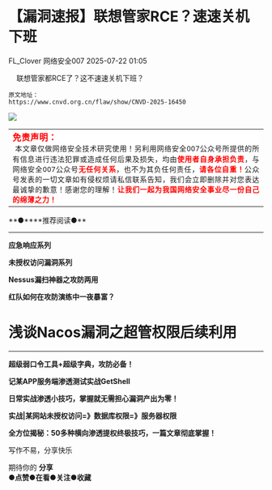 #  【漏洞速报】联想管家RCE？速速关机下班  
FL_Clover  网络安全007   2025-07-22 01:05  
  
    联想管家都RCE了？这不速速关机下班？  
  
```
原文地址：
https://www.cnvd.org.cn/flaw/show/CNVD-2025-16450
```  
  
![](https://mmbiz.qpic.cn/mmbiz_png/2txKvJB0ibDooJD2GVRJdN3MicHpA7SUsmDZcV9icUzae74aCujfj4C5Hq4aYaRz5J4Y66fra1tnYKJd9budEnqxg/640?wx_fmt=png&from=appmsg "")  
<table><tbody><tr><td data-colwidth="576"><p data-pm-slice="0 0 []" style="-webkit-tap-highlight-color: transparent;margin: 0px;padding: 0px;outline: 0px;max-width: 100%;box-sizing: border-box !important;overflow-wrap: break-word !important;clear: both;min-height: 1em;font-size: 17px;font-style: normal;font-variant-ligatures: normal;font-variant-caps: normal;font-weight: 400;letter-spacing: 0.544px;orphans: 2;text-align: justify;text-indent: 0px;text-transform: none;widows: 2;word-spacing: 0px;-webkit-text-stroke-width: 0px;white-space: normal;text-decoration-thickness: initial;text-decoration-style: initial;text-decoration-color: initial;font-family: system-ui, -apple-system, BlinkMacSystemFont, &#34;Helvetica Neue&#34;, &#34;PingFang SC&#34;, &#34;Hiragino Sans GB&#34;, &#34;Microsoft YaHei UI&#34;, &#34;Microsoft YaHei&#34;, Arial, sans-serif;color: rgb(34, 34, 34);background-color: rgb(255, 255, 255);"><strong style="-webkit-tap-highlight-color: transparent;margin: 0px;padding: 0px;outline: 0px;max-width: 100%;box-sizing: border-box !important;overflow-wrap: break-word !important;"><span style="-webkit-tap-highlight-color: transparent;margin: 0px;padding: 0px;outline: 0px;max-width: 100%;box-sizing: border-box !important;overflow-wrap: break-word !important;font-family: 宋体;color: red;"><span leaf="" style="-webkit-tap-highlight-color: transparent;margin: 0px;padding: 0px;outline: 0px;max-width: 100%;box-sizing: border-box !important;overflow-wrap: break-word !important;">免责声明：</span></span></strong></p><p style="-webkit-tap-highlight-color: transparent;margin: 0px;padding: 0px;outline: 0px;max-width: 100%;box-sizing: border-box !important;overflow-wrap: break-word !important;clear: both;min-height: 1em;color: rgba(0, 0, 0, 0.9);font-size: 17px;font-style: normal;font-variant-ligatures: normal;font-variant-caps: normal;font-weight: 400;letter-spacing: 0.544px;orphans: 2;text-align: justify;text-indent: 0px;text-transform: none;widows: 2;word-spacing: 0px;-webkit-text-stroke-width: 0px;white-space: normal;text-decoration-thickness: initial;text-decoration-style: initial;text-decoration-color: initial;font-family: system-ui, -apple-system, BlinkMacSystemFont, &#34;Helvetica Neue&#34;, &#34;PingFang SC&#34;, &#34;Hiragino Sans GB&#34;, &#34;Microsoft YaHei UI&#34;, &#34;Microsoft YaHei&#34;, Arial, sans-serif;background-color: rgb(255, 255, 255);"><span style="-webkit-tap-highlight-color: transparent;margin: 0px;padding: 0px;outline: 0px;max-width: 100%;box-sizing: border-box !important;overflow-wrap: break-word !important;font-family: 宋体;"><span leaf="" style="-webkit-tap-highlight-color: transparent;margin: 0px;padding: 0px;outline: 0px;max-width: 100%;box-sizing: border-box !important;overflow-wrap: break-word !important;"> </span></span><span style="-webkit-tap-highlight-color: transparent;margin: 0px;padding: 0px;outline: 0px;max-width: 100%;box-sizing: border-box !important;overflow-wrap: break-word !important;font-size: 14px;"><span leaf="" style="-webkit-tap-highlight-color: transparent;margin: 0px;padding: 0px;outline: 0px;max-width: 100%;box-sizing: border-box !important;overflow-wrap: break-word !important;">本文章仅做网络安全技术研究使用！另利用网络安全007公众号所提供的所有信息进行违法犯罪或造成任何后果及损失，均由</span><strong style="-webkit-tap-highlight-color: transparent;margin: 0px;padding: 0px;outline: 0px;max-width: 100%;box-sizing: border-box !important;overflow-wrap: break-word !important;"><span style="-webkit-tap-highlight-color: transparent;margin: 0px;padding: 0px;outline: 0px;max-width: 100%;box-sizing: border-box !important;overflow-wrap: break-word !important;color: rgb(255, 0, 0);"><span leaf="" style="-webkit-tap-highlight-color: transparent;margin: 0px;padding: 0px;outline: 0px;max-width: 100%;box-sizing: border-box !important;overflow-wrap: break-word !important;">使用者自身承担负责</span></span></strong><span leaf="" style="-webkit-tap-highlight-color: transparent;margin: 0px;padding: 0px;outline: 0px;max-width: 100%;box-sizing: border-box !important;overflow-wrap: break-word !important;">，与网络安全007公众号</span><strong style="-webkit-tap-highlight-color: transparent;margin: 0px;padding: 0px;outline: 0px;max-width: 100%;box-sizing: border-box !important;overflow-wrap: break-word !important;"><span style="-webkit-tap-highlight-color: transparent;margin: 0px;padding: 0px;outline: 0px;max-width: 100%;box-sizing: border-box !important;overflow-wrap: break-word !important;color: rgb(255, 0, 0);"><span leaf="" style="-webkit-tap-highlight-color: transparent;margin: 0px;padding: 0px;outline: 0px;max-width: 100%;box-sizing: border-box !important;overflow-wrap: break-word !important;">无任何关系</span></span></strong><span leaf="" style="-webkit-tap-highlight-color: transparent;margin: 0px;padding: 0px;outline: 0px;max-width: 100%;box-sizing: border-box !important;overflow-wrap: break-word !important;">，也不为其负任何责任，</span><strong style="-webkit-tap-highlight-color: transparent;margin: 0px;padding: 0px;outline: 0px;max-width: 100%;box-sizing: border-box !important;overflow-wrap: break-word !important;"><span style="-webkit-tap-highlight-color: transparent;margin: 0px;padding: 0px;outline: 0px;max-width: 100%;box-sizing: border-box !important;overflow-wrap: break-word !important;color: rgb(255, 0, 0);"><span leaf="" style="-webkit-tap-highlight-color: transparent;margin: 0px;padding: 0px;outline: 0px;max-width: 100%;box-sizing: border-box !important;overflow-wrap: break-word !important;">请各位自重！</span></span></strong><span leaf="" style="-webkit-tap-highlight-color: transparent;margin: 0px;padding: 0px;outline: 0px;max-width: 100%;box-sizing: border-box !important;overflow-wrap: break-word !important;">公众号发表的一切文章如有侵权烦请私信联系告知，我们会立即删除并对您表达最诚挚的歉意！感谢您的理解！</span><strong style="-webkit-tap-highlight-color: transparent;margin: 0px;padding: 0px;outline: 0px;max-width: 100%;box-sizing: border-box !important;overflow-wrap: break-word !important;"><span style="-webkit-tap-highlight-color: transparent;margin: 0px;padding: 0px;outline: 0px;max-width: 100%;box-sizing: border-box !important;overflow-wrap: break-word !important;color: rgb(255, 0, 0);"><span leaf="" style="-webkit-tap-highlight-color: transparent;margin: 0px;padding: 0px;outline: 0px;max-width: 100%;box-sizing: border-box !important;overflow-wrap: break-word !important;">让我们一起为我国网络安全事业尽一份自己的绵薄之力！</span></span></strong></span></p></td></tr></tbody></table>  
**●****推荐阅读●**  
  
****  
**应急响应系列**  
  
**未授权访问漏洞系列**  
  
**Nessus漏扫神器之攻防两用**  
  
**红队如何在攻防演练中一夜暴富？**  
# 浅谈Nacos漏洞之超管权限后续利用  
  
****  
**超级弱口令工具+超级字典，攻防必备！**  
  
**记某APP服务端渗透测试实战GetShell**  
  
**日常实战渗透小技巧，掌握就无需担心漏洞产出为零！**  
  
**实战|某网站未授权访问=》数据库权限=》服务器权限**  
  
**全方位揭秘：50多种横向渗透提权终极技巧，一篇文章彻底掌握！**  
  
写作不易，分享快乐  
  
期待你的 **分享**  
●**点赞●在看●关注●收藏**  
  
